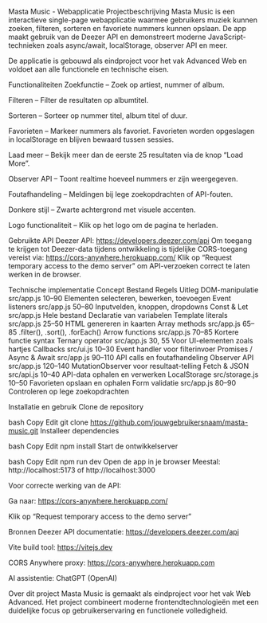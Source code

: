 Masta Music - Webapplicatie
Projectbeschrijving
Masta Music is een interactieve single-page webapplicatie waarmee gebruikers muziek kunnen zoeken, filteren, sorteren en favoriete nummers kunnen opslaan. De app maakt gebruik van de Deezer API en demonstreert moderne JavaScript-technieken zoals async/await, localStorage, observer API en meer.

De applicatie is gebouwd als eindproject voor het vak Advanced Web en voldoet aan alle functionele en technische eisen.

Functionaliteiten
Zoekfunctie – Zoek op artiest, nummer of album.

Filteren – Filter de resultaten op albumtitel.

Sorteren – Sorteer op nummer titel, album titel of duur.

Favorieten – Markeer nummers als favoriet. Favorieten worden opgeslagen in localStorage en blijven bewaard tussen sessies.

Laad meer – Bekijk meer dan de eerste 25 resultaten via de knop “Load More”.

Observer API – Toont realtime hoeveel nummers er zijn weergegeven.

Foutafhandeling – Meldingen bij lege zoekopdrachten of API-fouten.

Donkere stijl – Zwarte achtergrond met visuele accenten.

Logo functionaliteit – Klik op het logo om de pagina te herladen.

Gebruikte API
Deezer API: https://developers.deezer.com/api
Om toegang te krijgen tot Deezer-data tijdens ontwikkeling is tijdelijke CORS-toegang vereist via:
https://cors-anywhere.herokuapp.com/
Klik op “Request temporary access to the demo server” om API-verzoeken correct te laten werken in de browser.

Technische implementatie
Concept	Bestand	Regels	Uitleg
DOM-manipulatie	src/app.js	10–90	Elementen selecteren, bewerken, toevoegen
Event listeners	src/app.js	50–80	Inputvelden, knoppen, dropdowns
Const & Let	src/app.js	Hele bestand	Declaratie van variabelen
Template literals	src/app.js	25–50	HTML genereren in kaarten
Array methods	src/app.js	65–85	.filter(), .sort(), .forEach()
Arrow functions	src/app.js	70–85	Kortere functie syntax
Ternary operator	src/app.js	30, 55	Voor UI-elementen zoals hartjes
Callbacks	src/ui.js	10–30	Event handler voor filterinvoer
Promises / Async & Await	src/app.js	90–110	API calls en foutafhandeling
Observer API	src/app.js	120–140	MutationObserver voor resultaat-telling
Fetch & JSON	src/api.js	10–40	API-data ophalen en verwerken
LocalStorage	src/storage.js	10–50	Favorieten opslaan en ophalen
Form validatie	src/app.js	80–90	Controleren op lege zoekopdrachten

Installatie en gebruik
Clone de repository

bash
Copy
Edit
git clone https://github.com/jouwgebruikersnaam/masta-music.git
Installeer dependencies

bash
Copy
Edit
npm install
Start de ontwikkelserver

bash
Copy
Edit
npm run dev
Open de app in je browser
Meestal: http://localhost:5173 of http://localhost:3000

Voor correcte werking van de API:

Ga naar: https://cors-anywhere.herokuapp.com/

Klik op “Request temporary access to the demo server”


Bronnen
Deezer API documentatie: https://developers.deezer.com/api

Vite build tool: https://vitejs.dev

CORS Anywhere proxy: https://cors-anywhere.herokuapp.com

AI assistentie: ChatGPT (OpenAI)

Over dit project
Masta Music is gemaakt als eindproject voor het vak  Web Advanced. Het project combineert moderne frontendtechnologieën met een duidelijke focus op gebruikerservaring en functionele volledigheid.

